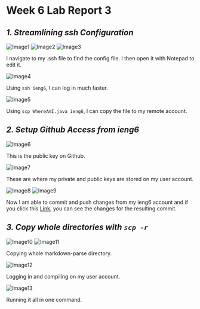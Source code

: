 # **Week 6 Lab Report 3**

## *1. Streamlining ssh Configuration*

![Image1](ShowSSHConfig.png)
![Image2](ShowFile.png)
![Image3](ShowConfigFileEditing.png)

I navigate to my .ssh file to find the config file. I then open it with Notepad to edit it.

![Image4](LoggingIn.png)

Using `ssh ieng6`, I can log in much faster.

![Image5](SCP.png)

Using `scp WhereAmI.java ieng6`, I can copy the file to my remote account.

## *2. Setup Github Access from ieng6*

![Image6](Setup1.png)

This is the public key on Github.

![Image7](Setup2.png)

These are where my private and public keys are stored on my user account.

![Image8](Setup3.png)
![Image9](Setup4.png)

Now I am able to commit and push changes from my ieng6 account and if you click this [Link](https://github.com/ajhahn/cse15l-lab-reports/commit/a5f987d7a38ec5110556f3174d9cfae960af9c50), you can see the changes for the resulting commit.

## *3. Copy whole directories with `scp -r`*

![Image10](copy1.png)
![Image11](copy2.png)

Copying whole markdown-parse directory.

![Image12](copy3.png)

Logging in and compiling on my user account.

![Image13](copy4.png)

Running it all in one command.